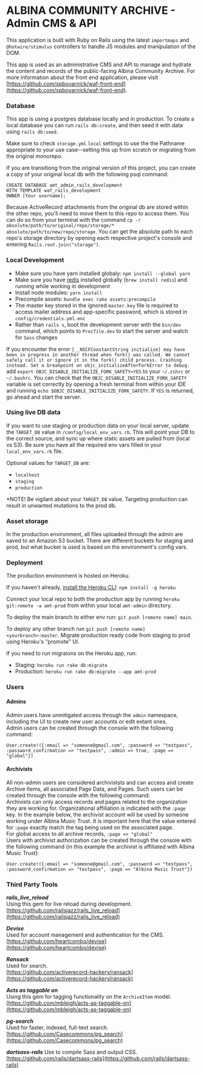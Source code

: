 # ALBINA COMMUNITY ARCHIVE - Admin CMS & API

This application is built with Ruby on Rails using the latest `importmaps` and `@hotwire/stimulus` controllers to handle JS modules and manipulation of the DOM.

This app is used as an administrative CMS and API to manage and hydrate the content and records of the public-facing Albina Community Archive. For more information about the front end application, please visit [https://github.com/spbovarnick/waf-front-end](https://github.com/spbovarnick/waf-front-end).

### Database

This app is using a postgres database locally and in production.
To create a local database you can run `rails db:create`, and then seed it with data using `rails db:seed`.

Make sure to check `storage.yml` `local` settings to use the the Pathname appropriate to your use case--setting this up from scratch or migrating from the original monorepo.

If you are transitiong from the original version of this project, you can create a copy of your original local db with the following psql command:
```
CREATE DATABASE amt_admin_rails_development
WITH TEMPLATE waf_rails_development
OWNER [Your username];
```

Because ActiveRecord attachments from the original db are stored within the other repo, you'll need to move them to this repo to access them. You can do so from your terminal with the command `cp -r absolute/path/to/original/repo/storage/* absolute/path/to/new/repo/storage`. You can get the absolute path to each repo's storage directory by opening each respective project's console and entering `Rails.root.join("storage")`.

### Local Development

- Make sure you have yarn installed globaly: `npm install --global yarn`
- Make sure you have [redis](https://redis.io/docs/install/install-redis/install-redis-on-mac-os/) installed globally (`brew install redis`) and running while working in development
- Install node modules: `yarn install`
- Precompile assets: `bundle exec rake assets:precompile`
- The master key stored in the ignored `master.key` file is required to access mailer address and app-specific password, which is stored in `config/credentials.yml.enc`
- Rather than `rails s`, boot the development server with the `bin/dev` command, which points to `Procfile.dev` to start the server and watch for `Sass` changes

If you encounter the error `[__NSCFConstantString initialize] may have been in progress in another thread when fork() was called. We cannot safely call it or ignore it in the fork() child process. Crashing instead. Set a breakpoint on objc_initializeAfterForkError to debug.` add `export OBJC_DISABLE_INITIALIZE_FORK_SAFETY=YES` to your `~/.zshrc` or `~/.bashrc`. You can check that the `OBJC_DISABLE_INITIALIZE_FORK_SAFETY` variable is set correctly by opening a fresh terminal from within your IDE and running `echo $OBJC_DISABLE_INITIALIZE_FORK_SAFETY`. If `YES` is returned, go ahead and start the server.

### Using live DB data

If you want to use staging or production data on your local server, update the `TARGET_DB` value in `/config/local_env_vars.rb`. This will point your DB to the correct source, and sync up where static assets are pulled from (local vs S3). Be sure you have all the required env vars filled in your `local_env_vars.rb` file.

Optional values for `TARGET_DB` are:

- `localhost`
- `staging`
- `production`

*NOTE! Be vigilant about your `TARGET_DB` value. Targeting production can result in unwanted mutations to the prod db.

### Asset storage

In the production environment, all files uploaded through the admin are saved to an Amazon S3 bucket. There are different buckets for staging and prod, but what bucket is used is based on the environment's config vars.

### Deployment

The production environment is hosted on Heroku.

If you haven't already, [install the Heroku CLI](https://devcenter.heroku.com/articles/heroku-cli): `npm install -g heroku`

Connect your local repo to both the production app by running `heroku git:remote -a amt-prod` from within your local `amt-admin` directory.

To deploy the main branch to either env run: `git push [remote name] main`.

To deploy any other branch run `git push [remote name] <yourbranch>:master`.
Migrate production ready code from staging to prod using Heroku's "promote" UI.

If you need to run migraions on the Heroku app, run:

- Staging: `heroku run rake db:migrate`
- Production: `heroku run rake db:migrate --app amt-prod`

### Users

#### Admins

Admin users have unmitigated access through the `admin` namespace, including the UI to create new user accounts or edit extant ones.
<br/>
Admin users can be created through the console with the following command:

```
User.create!({:email => "someone@gmail.com", :password => "testpass", :password_confirmation => "testpass", :admin => true, :page => "global"})
```

#### Archivists

All non-admin users are considered archiviststs and can access and create Archive Items, all associated Page Data, and Pages. Such users can be created through the console with the following command:
<br/>
Archivists can only access records and pages related to the organization they are working for. Organizational affiliation is indicated with the `:page` key. In the example below, the archivist account will be used by someone working under Albina Music Trust. It is important here that the value entered for `:page` exactly match the tag being used on the associated page.
<br/>
For global access to all archive records, `:page => "global"`
<br/>
Users with archivist authorization can be created through the console with the following command (in this example the archivist is affiliated with Albina Music Trust):

```
User.create!({:email => "someone@gmail.com", :password => "testpass", :password_confirmation => "testpass", :page => "Albina Music Trust"})
```

### Third Party Tools

**_rails_live_reload_** <br/>
Using this gem for live reload during development. <br/>
[https://github.com/railsjazz/rails_live_reload](https://github.com/railsjazz/rails_live_reload)

**_Devise_** <br/>
Used for account management and authentication for the CMS. <br/>
[https://github.com/heartcombo/devise](https://github.com/heartcombo/devise)

**_Ransack_** <br/>
Used for search. <br/>
[https://github.com/activerecord-hackery/ransack](https://github.com/activerecord-hackery/ransack)

**_Acts as taggable on_** <br/>
Using this gem for tagging functionality on the `ArchiveItem` model. <br/>
[https://github.com/mbleigh/acts-as-taggable-on](https://github.com/mbleigh/acts-as-taggable-on)

**_pg-search_** <br/>
Used for faster, indexed, full-text search. <br/>
[https://github.com/Casecommons/pg_search](https://github.com/Casecommons/pg_search)

**_dartsass-rails_**
Use to compile Sass and output CSS.
[https://github.com/rails/dartsass-rails](https://github.com/rails/dartsass-rails)